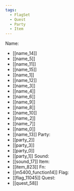 ```yaml
---
tags:
  - FlagSet
  - Quest
  - Party
  - Item
---
```

Name:
- [[name_14]]
- [[name_5]]
- [[name_11]]
- [[name_15]]
- [[name_1]]
- [[name_12]]
- [[name_3]]
- [[name_4]]
- [[name_6]]
- [[name_9]]
- [[name_8]]
- [[name_10]]
- [[name_2]]
- [[name_7]]
- [[name_0]]
- [[name_13]]
Party:
- [[party_2]]
- [[party_3]]
- [[party_0]]
- [[party_1]]
Sound:
- [[sound_17]]
Item:
- [[item_823]]
Fn:
- [[m5400_function14]]
Flag:
- [[flag_11045]]
Quest:
- [[quest_58]]
